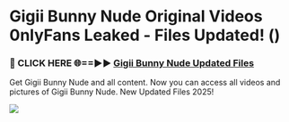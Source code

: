 # Gigii Bunny Nude Original Videos 0nlyFans Leaked - Files Updated! ()

<h3>🔴 CLICK HERE 🌐==►► <a href="https://tinyurl.com/2p9ay9w9" rel="nofollow">Gigii Bunny Nude Updated Files</a></h3>

Get Gigii Bunny Nude and all content. Now you can access all videos and pictures of Gigii Bunny Nude. New Updated Files 2025!

[![](https://i.imgur.com/KQgVmj3.gif)](https://tinyurl.com/2p9ay9w9)
